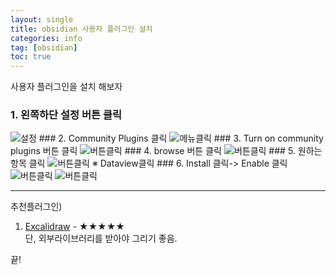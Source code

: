 ```yaml
---
layout: single
title: obsidian 사용자 플러그인 설치 
categories: info
tag: [obsidian]
toc: true
---
```


사용자 플러그인을 설치 해보자

### 1. 왼쪽하단 설정 버튼 클릭  
<img src="/images/obsidian/img_9.png" alt="설정">  
### 2. Community Plugins 클릭  
<img src="/images/obsidian/img_10.png" alt="메뉴클릭">
### 3. Turn on community plugins 버튼 클릭  
<img src="/images/obsidian/img_11.png" alt="버튼클릭">
### 4. browse 버튼 클릭  
<img src="/images/obsidian/img_12.png" alt="버튼클릭">
### 5. 원하는 항목 클릭  
<img src="/images/obsidian/img_13.png" alt="버튼클릭">  
※ Dataview클릭
### 6. Install 클릭-> Enable 클릭  
<img src="/images/obsidian/img_14.png" alt="버튼클릭">
<img src="/images/obsidian/img_15.png" alt="버튼클릭">

<hr/>

추천플러그인)  
1. [Excalidraw](../옵시디언_추천플러그인(Excalidraw)) - ★★★★★  
단, 외부라이브러리를 받아야 그리기 좋음.

끝!